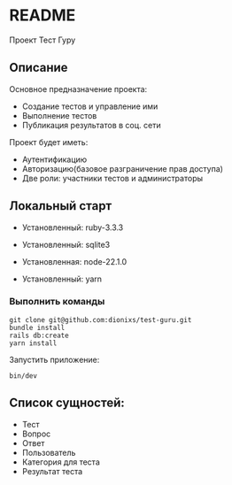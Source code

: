 # README
Проект Тест Гуру

## Описание
Основное предназначение проекта:
- Создание тестов и управление ими
- Выполнение тестов
- Публикация результатов в соц. сети

Проект будет иметь:
- Аутентификацию
- Авторизацию(базовое разграничение прав доступа)
- Две роли: участники тестов и администраторы

## Локальный старт

- Установленный: ruby-3.3.3

- Установленный: sqlite3

- Установленная: node-22.1.0

- Установленный: yarn

### Выполнить команды

```
git clone git@github.com:dionixs/test-guru.git
bundle install
rails db:create
yarn install
```

Запустить приложение:
```
bin/dev
```

## Cписок сущностей:
* Тест
* Вопрос
* Ответ
* Пользователь
* Категория для теста
* Результат теста
